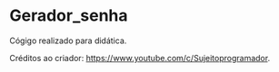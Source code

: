 # Gerador_senha

Cógigo realizado para didática.

Créditos ao criador: https://www.youtube.com/c/Sujeitoprogramador.
